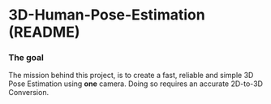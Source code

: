 <h1>3D-Human-Pose-Estimation (README)</h1>


<h3>The goal</h3>


The mission behind this project, is to create a fast, reliable and simple 3D Pose Estimation using __one__ camera.
Doing so requires an accurate 2D-to-3D Conversion.